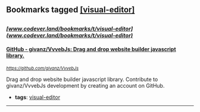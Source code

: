 ## Bookmarks tagged [[visual-editor]](https://www.codever.land/search?q=[visual-editor])

_<sup><sup>[www.codever.land/bookmarks/t/visual-editor](www.codever.land/bookmarks/t/visual-editor)</sup></sup>_
---
#### [GitHub - givanz/VvvebJs: Drag and drop website builder javascript library.](https://github.com/givanz/VvvebJs)
_<sup>https://github.com/givanz/VvvebJs</sup>_

Drag and drop website builder javascript library. Contribute to givanz/VvvebJs development by creating an account on GitHub.
* **tags**: [visual-editor](../tagged/visual-editor.md)
---
